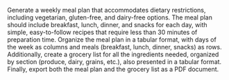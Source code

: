 Generate a weekly meal plan that accommodates dietary restrictions, including vegetarian, gluten-free, and dairy-free options. The meal plan should include breakfast, lunch, dinner, and snacks for each day, with simple, easy-to-follow recipes that require less than 30 minutes of preparation time. Organize the meal plan in a tabular format, with days of the week as columns and meals (breakfast, lunch, dinner, snacks) as rows. Additionally, create a grocery list for all the ingredients needed, organized by section (produce, dairy, grains, etc.), also presented in a tabular format. Finally, export both the meal plan and the grocery list as a PDF document.
